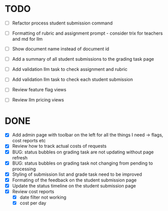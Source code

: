 # TODO

- [ ] Refactor process student submission command 
- [ ] Formatting of rubric and assignment prompt - consider trix for teachers and md for llm
- [ ] Show document name instead of document id 
- [ ] Add a summary of all student submissions to the grading task page
- [ ] Add validation llm task to check assignment and rubric
- [ ] Add validation llm task to check each student submission
- [ ] Review feature flag views
- [ ] Review llm pricing views


# DONE
- [x] Add admin page with toolbar on the left for all the things I need -> flags, cost reports etc 
- [x] Review how to track actual costs of requests 
- [x] BUG: status bubbles on grading task are not updating without page refresh
- [x] BUG: status bubbles on grading task not changing from pending to processing 
- [x] Styling of submission list and grade task need to be improved 
- [x] Formating of the feedback on the student submission page
- [x] Update the status timeline on the student submission page
- [x] Review cost reports
    - [x] date filter not working
    - [x] cost per day